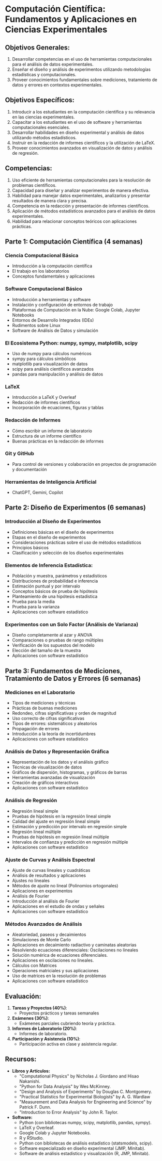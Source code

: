 # Computación Científica: Fundamentos y Aplicaciones en Ciencias Experimentales

## Objetivos Generales:

1. Desarrollar competencias en el uso de herramientas computacionales para el análisis de datos experimentales.
2. Enseñar el diseño y análisis de experimentos utilizando metodologías estadísticas y computacionales.
3. Proveer conocimientos fundamentales sobre mediciones, tratamiento de datos y errores en contextos experimentales.

## Objetivos Específicos:

1. Introducir a los estudiantes en la computación científica y su relevancia en las ciencias experimentales.
2. Capacitar a los estudiantes en el uso de software y herramientas computacionales esenciales.
3. Desarrollar habilidades en diseño experimental y análisis de datos utilizando métodos estadísticos.
4. Instruir en la redacción de informes científicos y la utilización de LaTeX.
5. Proveer conocimientos avanzados en visualización de datos y análisis de regresión.

## Competencias:

1. Uso eficiente de herramientas computacionales para la resolución de problemas científicos.
2. Capacidad para diseñar y analizar experimentos de manera efectiva.
3. Habilidad para manejar datos experimentales, analizarlos y presentar resultados de manera clara y precisa.
4. Competencia en la redacción y presentación de informes científicos.
5. Aplicación de métodos estadísticos avanzados para el análisis de datos experimentales.
6.  Habilidad para relacionar conceptos teóricos con aplicaciones prácticas.


## Parte 1: Computación Científica (4 semanas)

### Ciencia Computacional Básica
- Introducción a la computación científica
- El trabajo en los laboratorios
- Conceptos fundamentales y aplicaciones

### Software Computacional Básico
- Introducción a herramientas y software
- Instalación y configuración de entornos de trabajo
- Plataformas de Computación en la Nube: Google Colab, Jupyter Notebooks
- Entornos de Desarrollo Integrados (IDEs)
- Rudimentos sobre Linux
- Software de Análisis de Datos y simulación

### El Ecosistema Python: numpy, sympy, matplotlib, scipy
- Uso de numpy para cálculos numéricos
- sympy para cálculos simbólicos
- matplotlib para visualización de datos
- scipy para análisis científicos avanzados
- pandas para manipulación y análisis de datos

### LaTeX
- Introducción a LaTeX y Overleaf
- Redacción de informes científicos
- Incorporación de ecuaciones, figuras y tablas

### Redacción de Informes
- Cómo escribir un informe de laboratorio
- Estructura de un informe científico
- Buenas prácticas en la redacción de informes

### Git y GitHub
- Para control de versiones y colaboración en proyectos de programación y documentación

### Herramientas de Inteligencia Artificial
- ChatGPT, Gemini, Copilot

## Parte 2: Diseño de Experimentos (6 semanas)

### Introducción al Diseño de Experimentos
- Definiciones básicas en el diseño de experimentos
- Etapas en el diseño de experimentos
- Consideraciones prácticas sobre el uso de métodos estadísticos
- Principios básicos
- Clasificación y selección de los diseños experimentales

### Elementos de Inferencia Estadística: 
- Población y muestra, parámetros y estadísticos
- Distribuciones de probabilidad e inferencia
- Estimación puntual y por intervalo
- Conceptos básicos de prueba de hipótesis
- Planteamiento de una hipótesis estadística
- Prueba para la media
- Prueba para la varianza
- Aplicaciones con software estadístico

### Experimentos con un Solo Factor (Análisis de Varianza)
- Diseño completamente al azar y ANOVA
- Comparaciones o pruebas de rango múltiples
- Verificación de los supuestos del modelo
- Elección del tamaño de la muestra
- Aplicaciones con software estadístico

## Parte 3: Fundamentos de Mediciones, Tratamiento de Datos y Errores (6 semanas)

### Mediciones en el Laboratorio
- Tipos de mediciones y técnicas
- Prácticas de buenas mediciones
- Redondeo, cifras significativas y orden de magnitud
- Uso correcto de cifras significativas
- Tipos de errores: sistemáticos y aleatorios
- Propagación de errores
- Introducción a la teoría de incertidumbres
- Aplicaciones con software estadístico

### Análisis de Datos y Representación Gráfica
- Representación de los datos y el análisis gráfico
- Técnicas de visualización de datos
- Gráficos de dispersión, histogramas, y gráficos de barras
- Herramientas avanzadas de visualización
- Creación de gráficos interactivos
- Aplicaciones con software estadístico


### Análisis de Regresión
- Regresión lineal simple
- Pruebas de hipótesis en la regresión lineal simple
- Calidad del ajuste en regresión lineal simple
- Estimación y predicción por intervalo en regresión simple
- Regresión lineal múltiple
- Pruebas de hipótesis en regresión lineal múltiple
- Intervalos de confianza y predicción en regresión múltiple
- Aplicaciones con software estadístico

### Ajuste de Curvas y Análisis Espectral
- Ajuste de curvas lineales y cuadráticas
- Análisis de resultados y aplicaciones
- Ajustes no lineales
- Métodos de ajuste no lineal (Polinomios ortogonales)
- Aplicaciones en experimentos
- Análisis de Fourier
- Introducción al análisis de Fourier
- Aplicaciones en el estudio de ondas y señales
- Aplicaciones con software estadístico

### Métodos Avanzados de Análisis
- Aleatoriedad, paseos y decaimientos
- Simulaciones de Monte Carlo
- Aplicaciones en decaimiento radiactivo y caminatas aleatorias
- Resolviendo ecuaciones diferenciales: Oscilaciones no lineales
- Solución numérica de ecuaciones diferenciales.
- Aplicaciones en oscilaciones no lineales.
- Cálculos con Matrices
- Operaciones matriciales y sus aplicaciones
- Uso de matrices en la resolución de problemas
- Aplicaciones con software estadístico



## Evaluación:
1. **Tareas y Proyectos (40%)**:
   - Proyectos prácticos y tareas semanales
2. **Exámenes (30%)**:
   - Exámenes parciales cubriendo teoría y práctica.
3. **Informes de Laboratorio (20%)**:
   - Informes de laboratorio.
4. **Participación y Asistencia (10%)**:
   - Participación activa en clase y asistencia regular.



## Recursos:
- **Libros y Artículos:**
  - "Computational Physics" by Nicholas J. Giordano and Hisao Nakanishi.
  - "Python for Data Analysis" by Wes McKinney.
  - "Design and Analysis of Experiments" by Douglas C. Montgomery.
  - "Practical Statistics for Experimental Biologists" by A. G. Wardlaw
  - "Measurement and Data Analysis for Engineering and Science" by Patrick F. Dunn.
  - "Introduction to Error Analysis" by John R. Taylor.
- **Software:**
  - Python (con bibliotecas numpy, scipy, matplotlib, pandas, sympy).
  - LaTeX y Overleaf.
  - Google Colab y Jupyter Notebooks.
  - R y RStudio.
  - Python con bibliotecas de análisis estadístico (statsmodels, scipy).
  - Software especializado en diseño experimental (JMP, Minitab).
  - Software de análisis estadístico y visualización (R, JMP, Minitab).
 

